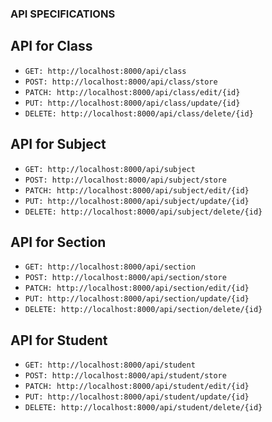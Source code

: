 ### API SPECIFICATIONS
## API for Class
- `GET: http://localhost:8000/api/class`
- `POST: http://localhost:8000/api/class/store`
- `PATCH: http://localhost:8000/api/class/edit/{id}`
- `PUT: http://localhost:8000/api/class/update/{id}`
- `DELETE: http://localhost:8000/api/class/delete/{id}`

## API for Subject
- `GET: http://localhost:8000/api/subject`
- `POST: http://localhost:8000/api/subject/store`
- `PATCH: http://localhost:8000/api/subject/edit/{id}`
- `PUT: http://localhost:8000/api/subject/update/{id}`
- `DELETE: http://localhost:8000/api/subject/delete/{id}`

## API for Section
- `GET: http://localhost:8000/api/section`
- `POST: http://localhost:8000/api/section/store`
- `PATCH: http://localhost:8000/api/section/edit/{id}`
- `PUT: http://localhost:8000/api/section/update/{id}`
- `DELETE: http://localhost:8000/api/section/delete/{id}`

## API for Student
- `GET: http://localhost:8000/api/student`
- `POST: http://localhost:8000/api/student/store`
- `PATCH: http://localhost:8000/api/student/edit/{id}`
- `PUT: http://localhost:8000/api/student/update/{id}`
- `DELETE: http://localhost:8000/api/student/delete/{id}`
